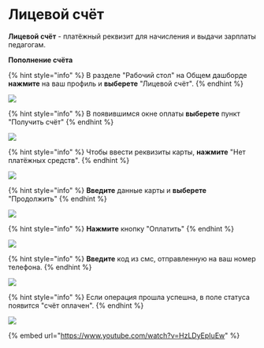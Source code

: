 # Лицевой счёт

**Лицевой счёт** -  платёжный реквизит для начисления и выдачи зарплаты педагогам.

**Пополнение счёта**

{% hint style="info" %}
В разделе "Рабочий стол" на Общем дашборде **нажмите** на ваш профиль и **выберете** "Лицевой счёт".
{% endhint %}

![](../../.gitbook/assets/Screenshot\_406.png)

{% hint style="info" %}
В появившимся окне оплаты **выберете** пункт "Получить счёт"
{% endhint %}

![](<../../.gitbook/assets/Screenshot\_409 (2).png>)

{% hint style="info" %}
Чтобы ввести реквизиты карты, **нажмите** "Нет платёжных средств".
{% endhint %}

![](../../.gitbook/assets/Screenshot\_410.png)

{% hint style="info" %}
**Введите** данные карты и **выберете** "Продолжить"
{% endhint %}

![](../../.gitbook/assets/Screenshot\_412.png)

{% hint style="info" %}
**Нажмите** кнопку "Оплатить"
{% endhint %}

![](<../../.gitbook/assets/Screenshot\_413 (1).png>)

{% hint style="info" %}
**Введите** код из смс, отправленную на ваш номер телефона.
{% endhint %}

![](<../../.gitbook/assets/Screenshot\_414 (1).png>)

{% hint style="info" %}
Если операция прошла успешна, в поле статуса появится "счёт оплачен".
{% endhint %}

![](../../.gitbook/assets/Screenshot\_415.png)

{% embed url="https://www.youtube.com/watch?v=HzLDyEpIuEw" %}
